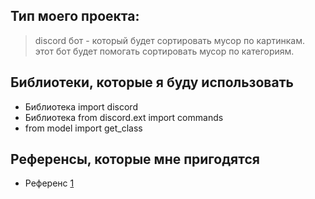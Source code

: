 ## Тип моего проекта:
> discord бот - который будет сортировать мусор по картинкам. этот бот будет помогать сортировать мусор по категориям.

## Библиотеки, которые я буду использовать
- Библиотека import discord
- Библиотека from discord.ext import commands
- from model import get_class

## Референсы, которые мне пригодятся
- Референс [1](https://github.com/Anonimus66697/Discord-Image-Classification-Bot.git)
